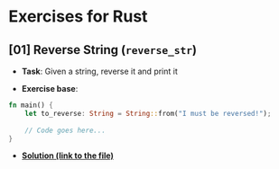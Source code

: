 # Exercises for Rust

## [01] Reverse String (`reverse_str`)

 - **Task**: Given a string, reverse it and print it

 - **Exercise base**:
```rust
fn main() {
    let to_reverse: String = String::from("I must be reversed!");
    
    // Code goes here...
}
```

 - [**Solution (link to the file)**](https://github.com/ElBi21/RustyJourney/tree/main/Exercises/reverse_str)